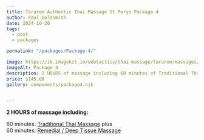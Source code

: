 ```yaml
---
title: Tararom Authentic Thai Massage St Marys Package 4
author: Paul Goldsmith
date: 2024-10-20
tags: 
  - post
  - packages

permalink: "/packages/Package-4/"

image: https://ik.imagekit.io/webtactics/thai-massage/tararom/massages/Thai-Sport-and-Deep-Tissue-Massage__Cy90wCeM.jpg
imageAlt: Package 4
description: 2 HOURS of massage including 60 minutes of Traditional Thai Massage plus 60 minutes of Remedial Deep Tissue Massage.
price: $145.00
gallery: components/package4.njk


---
```


**2 HOURS of massage including:**

60 minutes:  [Traditional Thai Massage](https://tararom-thai.netlify.app/treatments/traditional-thai-massage/) plus  
60 minutes:  [Remedial / Deep Tissue Massage](https://tararom-thai.netlify.app/treatments/remedial-deep-tissue-massage/)
